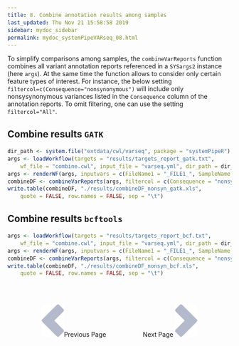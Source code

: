 ```yaml
---
title: 8. Combine annotation results among samples
last_updated: Thu Nov 21 15:58:58 2019
sidebar: mydoc_sidebar
permalink: mydoc_systemPipeVARseq_08.html
---
```


To simplify comparisons among samples, the `combineVarReports`
function combines all variant annotation reports referenced in a
`SYSargs2` instance (here `args`). At the same time the function
allows to consider only certain feature types of interest. For instance, the
below setting `filtercol=c(Consequence="nonsynonymous")` will include
only nonsysynonymous variances listed in the `Consequence` column of
the annotation reports. To omit filtering, one can use the setting
`filtercol="All"`.

## Combine results `GATK`


```r
dir_path <- system.file("extdata/cwl/varseq", package = "systemPipeR")
args <- loadWorkflow(targets = "results/targets_report_gatk.txt", 
    wf_file = "combine.cwl", input_file = "varseq.yml", dir_path = dir_path)
args <- renderWF(args, inputvars = c(FileName1 = "_FILE1_", SampleName = "_SampleName_"))
combineDF <- combineVarReports(args, filtercol = c(Consequence = "nonsynonymous"))
write.table(combineDF, "./results/combineDF_nonsyn_gatk.xls", 
    quote = FALSE, row.names = FALSE, sep = "\t")
```

## Combine results  `bcftools`


```r
args <- loadWorkflow(targets = "results/targets_report_bcf.txt", 
    wf_file = "combine.cwl", input_file = "varseq.yml", dir_path = dir_path)
args <- renderWF(args, inputvars = c(FileName1 = "_FILE1_", SampleName = "_SampleName_"))
combineDF <- combineVarReports(args, filtercol = c(Consequence = "nonsynonymous"))
write.table(combineDF, "./results/combineDF_nonsyn_bcf.xls", 
    quote = FALSE, row.names = FALSE, sep = "\t")
```

<br><br><center><a href="mydoc_systemPipeVARseq_07.html"><img src="images/left_arrow.png" alt="Previous page."></a>Previous Page &nbsp; &nbsp; &nbsp; &nbsp; &nbsp; &nbsp; &nbsp; &nbsp; &nbsp; &nbsp; Next Page
<a href="mydoc_systemPipeVARseq_09.html"><img src="images/right_arrow.png" alt="Next page."></a></center>
